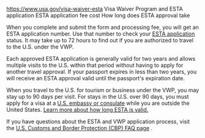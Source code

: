 

https://www.usa.gov/visa-waiver-esta
Visa Waiver Program and ESTA application
ESTA application fee cost
How long does ESTA approval take

When you complete and submit the form and processing fee, you will get an ESTA application number. Use that number to check your
[ESTA application](https://esta.cbp.dhs.gov/)
status. It may take up to 72 hours to find out if you are authorized to travel to the U.S. under the VWP.

Each approved ESTA application is generally valid for two years and allows multiple visits to the U.S. within that period without having to apply for another travel approval. If your passport expires in less than two years, you will receive an ESTA approval valid until the passport's expiration date.

When you travel to the U.S. for tourism or business under the VWP, you may stay up to 90 days per visit. For stays in the U.S. over 90 days, you must apply for a visa at a
[U.S. embassy or consulate](https://www.usembassy.gov/)
while you are outside the United States.
[Learn more about how long ESTA is valid.](https://www.help.cbp.gov/s/article/Article-1883?language=en_US)

If you have questions about the ESTA and VWP application process, visit the
[U.S. Customs and Border Protection (CBP) FAQ page](https://www.cbp.gov/travel/international-visitors/esta/frequently-asked-questions-about-visa-waiver-program-vwp-and-electronic-system-travel)
.
